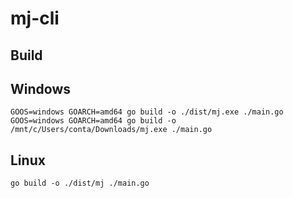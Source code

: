 # mj-cli

## Build

## Windows

```shell
GOOS=windows GOARCH=amd64 go build -o ./dist/mj.exe ./main.go
GOOS=windows GOARCH=amd64 go build -o /mnt/c/Users/conta/Downloads/mj.exe ./main.go
```

## Linux

```shell
go build -o ./dist/mj ./main.go
```